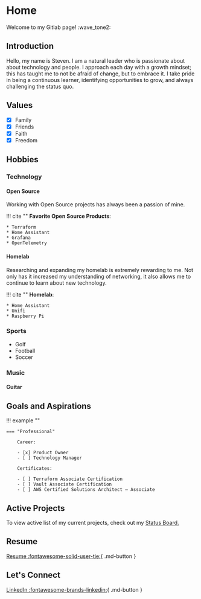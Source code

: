# Home
Welcome to my Gitlab page! :wave_tone2:

## Introduction
Hello, my name is Steven. I am a natural leader who is passionate about about technology and people. I approach each day with a growth mindset; this has taught me to not be afraid of change, but to embrace it. I take pride in being a continuous learner, identifying opportunities to grow, and always challenging the status quo.

## Values
- [x] Family
- [x] Friends
- [x] Faith
- [x] Freedom

## Hobbies

### Technology
#### Open Source
Working with Open Source projects has always been a passion of mine. 

!!! cite ""
    **Favorite Open Source Products**:

    * Terraform
    * Home Assistant
    * Grafana
    * OpenTelemetry

#### Homelab
Researching and expanding my homelab is extremely rewarding to me. Not only has it increased my understanding of networking, it also allows me to continue to learn about new technology.

!!! cite ""
    **Homelab**:

    * Home Assistant
    * Unifi
    * Raspberry Pi

### Sports
- Golf
- Football
- Soccer

### Music
#### Guitar

## Goals and Aspirations
!!! example ""

    === "Professional"

        Career:

        - [x] Product Owner
        - [ ] Technology Manager

        Certificates:

        - [ ] Terraform Associate Certification
        - [ ] Vault Associate Certification
        - [ ] AWS Certified Solutions Architect – Associate



## Active Projects
 To view active list of my current projects, check out my [Status Board.](https://github.com/users/stevejoluc/projects/2#column-16610887)

## Resume
[Resume :fontawesome-solid-user-tie:](https://registry.jsonresume.org/stevejoluc){ .md-button }

## Let's Connect

[LinkedIn :fontawesome-brands-linkedin:](https://www.linkedin.com/in/steven-lucero/){ .md-button }
